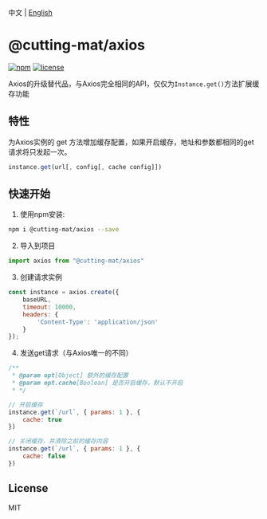 中文 | [English](README.md)

# @cutting-mat/axios

[![npm](https://img.shields.io/npm/v/@cutting-mat/axios.svg)](https://www.npmjs.com/package/@cutting-mat/axios) [![license](https://img.shields.io/github/license/cutting-mat/axios-cache.svg)]()

Axios的升级替代品，与Axios完全相同的API，仅仅为`Instance.get()`方法扩展缓存功能

## 特性

为Axios实例的 get 方法增加缓存配置，如果开启缓存，地址和参数都相同的get请求将只发起一次。

``` js
instance.get(url[, config[, cache config]])
```

## 快速开始

1. 使用npm安装:

``` bash
npm i @cutting-mat/axios --save
```

2. 导入到项目

``` js
import axios from "@cutting-mat/axios"

```

3. 创建请求实例

``` js
const instance = axios.create({
    baseURL,
    timeout: 10000,
    headers: {
        'Content-Type': 'application/json'
    }
});
```

4. 发送get请求（与Axios唯一的不同）

``` js
/**
 * @param opt[Object] 额外的缓存配置
 * @param opt.cache[Boolean] 是否开启缓存，默认不开启
 * */ 

// 开启缓存
instance.get(`/url`, { params: 1 }, {
    cache: true
})

// 关闭缓存，并清除之前的缓存内容
instance.get(`/url`, { params: 1 }, {
    cache: false
})
```

## License

MIT
